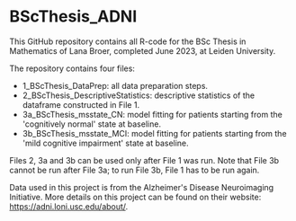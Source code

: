 # BScThesis_ADNI
This GitHub repository contains all R-code for the BSc Thesis in Mathematics of Lana Broer, completed June 2023, at Leiden University.

The repository contains four files: 
  - 1_BScThesis_DataPrep: all data preparation steps.
  - 2_BScThesis_DescriptiveStatistics: descriptive statistics of the dataframe constructed in File 1. 
  - 3a_BScThesis_msstate_CN: model fitting for patients starting from the 'cognitively normal' state at baseline.
  - 3b_BScThesis_msstate_MCI: model fitting for patients starting from the 'mild cognitive impairment' state at baseline.

Files 2, 3a and 3b can be used only after File 1 was run. Note that File 3b cannot be run after File 3a; to run File 3b, File 1 has to be run again. 

Data used in this project is from the Alzheimer's Disease Neuroimaging Initiative. More details on this project can be found on their website: https://adni.loni.usc.edu/about/. 
